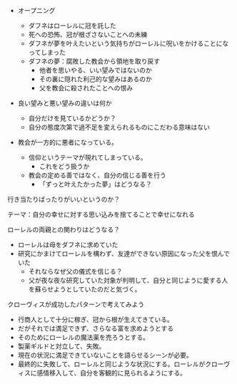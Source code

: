 - オープニング
	- ダフネはローレルに冠を託した
	- 死への恐怖、冠が根ざさないことへの未練
	- ダフネが夢を叶えたいという気持ちがローレルに呪いをかけることになってしまった
	- ダフネの夢：腐敗した教会から領地を取り戻す
		- 他者を思いやる、いい望みではないのか
		- その裏に隠れた利己的な望みはあるのか
		- 父を教会に殺されたことへの恨み

- 良い望みと悪い望みの違いは何か
	- 自分だけを見ているかどうか？
	- 自分の態度次第で過不足を変えられるものにこだわる意味はない

- 教会が一方的に悪者になっている。
	- 信仰というテーマが現れてしまっている。
		- これをどう扱うか
	- 教会の定める善ではなく、自分の信じる善を行う
		- 「ずっと叶えたかった夢」はどうなる？

行き当たりばったりがいいというのか？

テーマ：自分の幸せに対する思い込みを捨てることで幸せになれる

ローレルの両親との関わりはどうなる？
- ローレルは母をダフネに求めていた
- 研究にかまけてローレルを構わず、友達ができない原因になった父を恨んでいた
	- それならなぜ父の儀式を信じる？
	- 父が夜な夜な研究していた対象が判明して、自分と同じように愛する人を蘇らせようとしていたのだと気づく。

クローヴィスが成功したパターンで考えてみよう
- 行商人として十分に稼ぎ、冠から根が生えてきている。
- だがそれでは満足できず、さらなる富を求めようとする
- そのためにローレルの魔法薬を売ろうとする。
- 製薬ギルドと対立して、失敗。
- 現在の状況に満足できていないことを語らせるシーンが必要。
- 最終的に失敗して、ローレルと同じような状況にする。ローレルがクローヴィスに感情移入して、自分を客観的に見られるようにする。